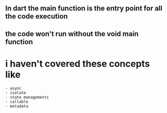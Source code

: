 ## In dart the main function is the entry point for all the code execution 

## the code won't run without the void main function 



# i haven't covered these concepts like 
    - async 
    - isolate
    - state managements
    - callable
    - metadata